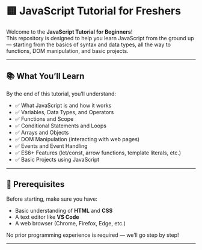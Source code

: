 # 🟨 JavaScript Tutorial for Freshers

Welcome to the **JavaScript Tutorial for Beginners**!  
This repository is designed to help you learn JavaScript from the ground up — starting from the basics of syntax and data types, all the way to functions, DOM manipulation, and basic projects.

---

## 📚 What You’ll Learn

By the end of this tutorial, you’ll understand:

- ✅ What JavaScript is and how it works  
- ✅ Variables, Data Types, and Operators  
- ✅ Functions and Scope  
- ✅ Conditional Statements and Loops  
- ✅ Arrays and Objects  
- ✅ DOM Manipulation (interacting with web pages)  
- ✅ Events and Event Handling  
- ✅ ES6+ Features (let/const, arrow functions, template literals, etc.)  
- ✅ Basic Projects using JavaScript

---

## 🧠 Prerequisites

Before starting, make sure you have:

- Basic understanding of **HTML** and **CSS**
- A text editor like **VS Code**
- A web browser (Chrome, Firefox, Edge, etc.)

No prior programming experience is required — we’ll go step by step!

---


